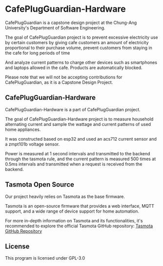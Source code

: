 # CafePlugGuardian-Hardware

CafePlugGuardian is a capstone design project at the Chung-Ang University's Department of Software Engineering.

The goal of CafePlugGuardian project is to prevent excessive electricity use by certain customers by giving cafe customers an amount of electricity proportional to their purchase volume, prevent customers from staying in the cafe for long periods of time

And analyze current patterns to charge other devices such as smartphones and laptops allowed in the cafe. Products are automatically blocked.

Please note that we will not be accepting contributions for CafePlugGuardian, as it is a Capstone Design Project.

## CafePlugGuardian-Hardware
CafePlugGuardian-Hardware is a part of CafePlugGuardian project.

The goal of CafePlugGuardian-Hardware project is to measure household alternating current and sample the wattage and current patterns of used home appliances.

It was constructed based on esp32 and used an acs712 current sensor and a zmpt101b voltage sensor.

Power is measured at 1 second intervals and transmitted to the backend through the tasmota rule, and the current pattern is measured 500 times at 0.5ms intervals and transmitted when a request is received from the backend.

## Tasmota Open Source
Our project heavily relies on Tasmota as the base firmware.

Tasmota is an open-source firmware that provides a web interface, MQTT support, and a wide range of device support for home automation.

For more in-depth information on Tasmota and its functionalities, it's recommended to explore the official Tasmota GitHub repository: [Tasmota GitHub Repository](https://github.com/arendst/Tasmota)

## License
This program is licensed under GPL-3.0